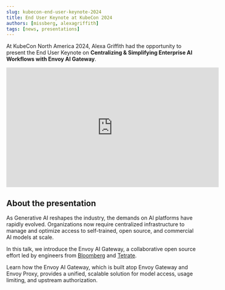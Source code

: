 ```yaml
---
slug: kubecon-end-user-keynote-2024
title: End User Keynote at KubeCon 2024
authors: [missberg, alexagriffith]
tags: [news, presentations]
---
```


At KubeCon North America 2024, Alexa Griffith had the opportunity to present the End User Keynote on **Centralizing & Simplifying Enterprise AI Workflows with Envoy AI Gateway**.

<iframe width="560" height="315" src="https://www.youtube.com/embed/do1viOk8nok?si=a1nn7sbummXaYPXl" title="YouTube video player" frameborder="0" allow="accelerometer; autoplay; clipboard-write; encrypted-media; gyroscope; picture-in-picture; web-share" referrerpolicy="strict-origin-when-cross-origin" allowfullscreen></iframe>

<!-- truncate -->

## About the presentation

As Generative AI reshapes the industry, the demands on AI platforms have rapidly evolved. Organizations now require centralized infrastructure to manage and optimize access to self-trained, open source, and commercial AI models at scale.

In this talk, we introduce the Envoy AI Gateway, a collaborative open source effort led by engineers from [Bloomberg](https://www.bloomberg.com/company/what-we-do/engineering-cto/) and [Tetrate](https://tetrate.io).

Learn how the Envoy AI Gateway, which is built atop Envoy Gateway and Envoy Proxy, provides a unified, scalable solution for model access, usage limiting, and upstream authorization.
